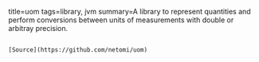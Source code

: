 title=uom
tags=library, jvm
summary=A library to represent quantities and perform conversions between units of measurements with double or arbitray precision.
~~~~~~

[Source](https://github.com/netomi/uom)
